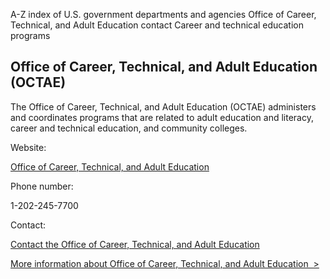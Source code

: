


A-Z index of U.S. government departments and agencies
Office of Career, Technical, and Adult Education contact
Career and technical education programs

Office of Career, Technical, and Adult Education (OCTAE)  
--------------------------------------------------------  

The Office of Career, Technical, and Adult Education (OCTAE) administers and coordinates programs that are related to adult education and literacy, career and technical education, and community colleges.  

Website:  

[Office of Career, Technical, and Adult Education](https://www2.ed.gov/about/offices/list/ovae/index.html)  

Phone number:  

1-202-245-7700  

Contact:  

[Contact the Office of Career, Technical, and Adult Education](https://www2.ed.gov/about/offices/list/ovae/contactus.html)  

[More information about Office of Career, Technical, and Adult Education  >](https://www.usa.gov/agencies/office-of-career-technical-and-adult-education)
